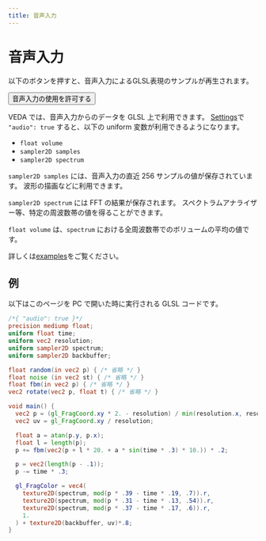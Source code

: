 ```yaml
---
title: 音声入力
---
```


# 音声入力

<p class="pc-only">以下のボタンを押すと、音声入力によるGLSL表現のサンプルが再生されます。

<button id="enable">音声入力の使用を許可する</button>

</p>

VEDA では、音声入力からのデータを GLSL 上で利用できます。
[Settings](/settings?lang=ja)で `"audio": true` すると、以下の uniform 変数が利用できるようになります。

- `float volume`
- `sampler2D samples`
- `sampler2D spectrum`

`sampler2D samples` には、音声入力の直近 256 サンプルの値が保存されています。
波形の描画などに利用できます。

`sampler2D spectrum` には FFT の結果が保存されます。
スペクトラムアナライザー等、特定の周波数帯の値を得ることができます。

`float volume` は、`spectrum` における全周波数帯でのボリュームの平均の値です。

詳しくは[examples](https://github.com/fand/veda/blob/master/examples/audio.frag)をご覧ください。

## 例

以下はこのページを PC で開いた時に実行される GLSL コードです。

```glsl
/*{ "audio": true }*/
precision mediump float;
uniform float time;
uniform vec2 resolution;
uniform sampler2D spectrum;
uniform sampler2D backbuffer;

float random(in vec2 p) { /* 省略 */ }
float noise (in vec2 st) { /* 省略 */ }
float fbm(in vec2 p) { /* 省略 */ }
vec2 rotate(vec2 p, float t) { /* 省略 */ }

void main() {
  vec2 p = (gl_FragCoord.xy * 2. - resolution) / min(resolution.x, resolution.y);
  vec2 uv = gl_FragCoord.xy / resolution;

  float a = atan(p.y, p.x);
  float l = length(p);
  p += fbm(vec2(p + l * 20. + a * sin(time * .3) * 10.)) * .2;

  p = vec2(length(p - .1));
  p -= time * .3;

  gl_FragColor = vec4(
    texture2D(spectrum, mod(p * .39 - time * .19, .7)).r,
    texture2D(spectrum, mod(p * .31 - time * .13, .54)).r,
    texture2D(spectrum, mod(p * .37 - time * .17, .6)).r,
    1.
  ) + texture2D(backbuffer, uv)*.8;
}
```
